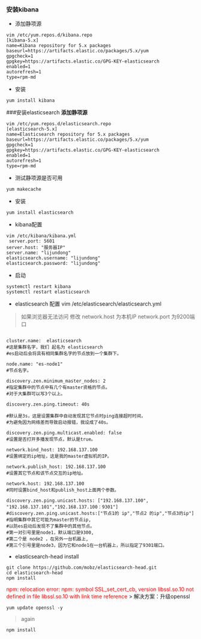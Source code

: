### 安装kibana
* 添加静项源

````
vim /etc/yum.repos.d/kibana.repo 
[kibana-5.x] 
name=Kibana repository for 5.x packages 
baseurl=https://artifacts.elastic.co/packages/5.x/yum 
gpgcheck=1 
gpgkey=https://artifacts.elastic.co/GPG-KEY-elasticsearch
enabled=1
autorefresh=1
type=rpm-md
````

* 安装
 
````
yum install kibana
````

###安装elasticsearch
__添加静项源__

````
vim /etc/yum.repos.d/elasticsearch.repo
[elasticsearch-5.x]
name=Elasticsearch repository for 5.x packages
baseurl=https://artifacts.elastic.co/packages/5.x/yum
gpgcheck=1
gpgkey=https://artifacts.elastic.co/GPG-KEY-elasticsearch
enabled=1
autorefresh=1
type=rpm-md
````

* 测试静项源是否可用

````
yum makecache
````

* 安装

````
yum install elasticsearch
````

* kibana配置

````
vim /etc/kibana/kibana.yml
 server.port: 5601
server.host: "服务器IP"
server.name: "lijundong"
elasticsearch.username: "lijundong"
elasticsearch.password: "lijundong"
````

* 启动

````
systemctl restart kibana
systemctl restart elasticsearch
````

* elasticsearch 配置 vim /etc/elasticsearch/elasticsearch.yml

> 如果浏览器无法访问 修改 network.host 为本机IP network.port 为9200端口

````

cluster.name:  elasticsearch
#这是集群名字，我们 起名为 elasticsearch
#es启动后会将具有相同集群名字的节点放到一个集群下。

node.name: "es-node1"
#节点名字。

discovery.zen.minimum_master_nodes: 2
#指定集群中的节点中有几个有master资格的节点。
#对于大集群可以写3个以上。

discovery.zen.ping.timeout: 40s

#默认是3s，这是设置集群中自动发现其它节点时ping连接超时时间，
#为避免因为网络差而导致启动报错，我设成了40s。

discovery.zen.ping.multicast.enabled: false
#设置是否打开多播发现节点，默认是true。

network.bind_host: 192.168.137.100
#设置绑定的ip地址，这是我的master虚拟机的IP。

network.publish_host: 192.168.137.100
#设置其它节点和该节点交互的ip地址。

network.host: 192.168.137.100
#同时设置bind_host和publish_host上面两个参数。

discovery.zen.ping.unicast.hosts: ["192.168.137.100",  "192.168.137.101","192.168.137.100：9301"]
#discovery.zen.ping.unicast.hosts:["节点1的 ip","节点2 的ip","节点3的ip"]
#指明集群中其它可能为master的节点ip,
#以防es启动后发现不了集群中的其他节点。
#第一对引号里是node1，默认端口是9300,
#第二个是 node2 ，在另外一台机器上,
#第三个引号里是node3，因为它和node1在一台机器上，所以指定了9301端口。

````

* elasticsearch-head install

````
git clone https://github.com/mobz/elasticsearch-head.git
cd elasticsearch-head
npm install
````
<font color=red>
npm: relocation error: npm: symbol SSL_set_cert_cb, version libssl.so.10 not defined in file libssl.so.10 with link time reference
</font>
> 解决方案：升级openssl
  
````
yum update openssl -y
````
> again

````
npm install
```` 